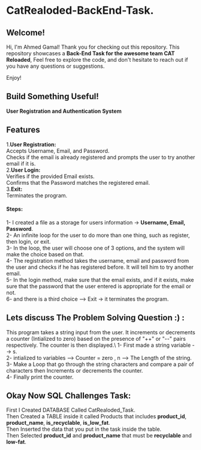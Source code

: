 # CatRealoded-BackEnd-Task.
## Welcome!

Hi, I'm Ahmed Gamal! Thank you for checking out this repository. This repository showcases a **Back-End Task for the awesome team CAT Reloaded**, Feel free to explore the code, and don't hesitate to reach out if you have any questions or suggestions.

Enjoy!


## Build Something Useful!
**User Registration and Authentication System**
## Features
1.**User Registration:**\
Accepts Username, Email, and Password.\
Checks if the email is already registered and prompts the user to try another email if it is.\
2.**User Login:**\
Verifies if the provided Email exists.\
Confirms that the Password matches the registered email.\
3.**Exit:**\
Terminates the program.

#### Steps:
1- I created a file as a storage for users information -> **Username, Email, Password**.\
2- An infinite loop for the user to do more than one thing, such as register, then login, or exit.\
3- In the loop, the user will choose one of 3 options, and the system will make the choice based on that.\
4- The registration method takes the username, email and password from the user and checks if he has registered before. It will tell him to try another email.\
5- In the login method, make sure that the email exists, and if it exists, make sure that the password that the user entered is appropriate for the email or not.\
6- and there is a third choice --> Exit -> it terminates the program.




## Lets discuss The Problem Solving Question :) :

This program takes a string input from the user. It increments or decrements a counter (Intialized to zero) based on the presence of "++" or "--" pairs respectively. The counter is then displayed.\ 
1- First made a string variable --> s.\
2- intialized to variables --> Counter = zero , n --> The Length of the string.\
3- Make a Loop that go through the string characters and compare a pair of characters then Increments or decrements the counter.\
4- Finally print the counter.


## Okay Now SQL Challenges Task:

First I Created DATABASE Called CatRealoded_Task.\
Then Created a TABLE inside it called Products that includes **product_id**, **product_name**, **is_recyclable**, **is_low_fat**.\
Then Inserted the data that you put in the task inside the table.\
Then Selected **product_id** and **product_name** that must be **recyclable** and **low-fat**.
